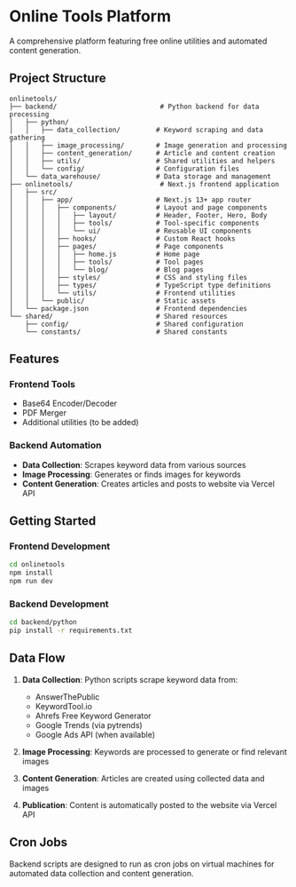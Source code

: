 # Online Tools Platform

A comprehensive platform featuring free online utilities and automated content generation.

## Project Structure

```
onlinetools/
├── backend/                          # Python backend for data processing
│   ├── python/
│   │   ├── data_collection/         # Keyword scraping and data gathering
│   │   ├── image_processing/        # Image generation and processing
│   │   ├── content_generation/      # Article and content creation
│   │   ├── utils/                   # Shared utilities and helpers
│   │   └── config/                  # Configuration files
│   └── data_warehouse/              # Data storage and management
├── onlinetools/                      # Next.js frontend application
│   ├── src/
│   │   ├── app/                     # Next.js 13+ app router
│   │   │   ├── components/          # Layout and page components
│   │   │   │   ├── layout/          # Header, Footer, Hero, Body
│   │   │   │   ├── tools/           # Tool-specific components
│   │   │   │   └── ui/              # Reusable UI components
│   │   │   ├── hooks/               # Custom React hooks
│   │   │   ├── pages/               # Page components
│   │   │   │   ├── home.js          # Home page
│   │   │   │   ├── tools/           # Tool pages
│   │   │   │   └── blog/            # Blog pages
│   │   │   ├── styles/              # CSS and styling files
│   │   │   ├── types/               # TypeScript type definitions
│   │   │   └── utils/               # Frontend utilities
│   │   └── public/                  # Static assets
│   └── package.json                 # Frontend dependencies
└── shared/                          # Shared resources
    ├── config/                      # Shared configuration
    └── constants/                   # Shared constants
```

## Features

### Frontend Tools
- Base64 Encoder/Decoder
- PDF Merger
- Additional utilities (to be added)

### Backend Automation
- **Data Collection**: Scrapes keyword data from various sources
- **Image Processing**: Generates or finds images for keywords
- **Content Generation**: Creates articles and posts to website via Vercel API

## Getting Started

### Frontend Development
```bash
cd onlinetools
npm install
npm run dev
```

### Backend Development
```bash
cd backend/python
pip install -r requirements.txt
```

## Data Flow

1. **Data Collection**: Python scripts scrape keyword data from:
   - AnswerThePublic
   - KeywordTool.io
   - Ahrefs Free Keyword Generator
   - Google Trends (via pytrends)
   - Google Ads API (when available)

2. **Image Processing**: Keywords are processed to generate or find relevant images

3. **Content Generation**: Articles are created using collected data and images

4. **Publication**: Content is automatically posted to the website via Vercel API

## Cron Jobs

Backend scripts are designed to run as cron jobs on virtual machines for automated data collection and content generation. 
       